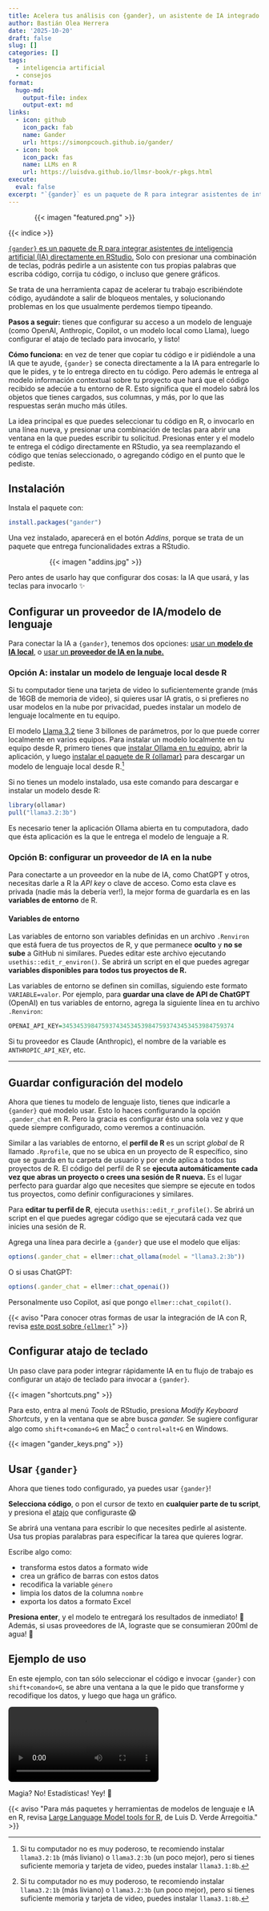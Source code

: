 ```yaml
---
title: Acelera tus análisis con {gander}, un asistente de IA integrado en RStudio
author: Bastián Olea Herrera
date: '2025-10-20'
draft: false
slug: []
categories: []
tags:
  - inteligencia artificial
  - consejos
format:
  hugo-md:
    output-file: index
    output-ext: md
links: 
  - icon: github
    icon_pack: fab
    name: Gander
    url: https://simonpcouch.github.io/gander/
  - icon: book
    icon_pack: fas
    name: LLMs en R
    url: https://luisdva.github.io/llmsr-book/r-pkgs.html
execute: 
  eval: false
excerpt: "`{gander}` es un paquete de R para integrar asistentes de inteligencia artificial (IA) directamente en RStudio. Solo con presionar una combinación de teclas, podrás pedirle a un asistente con tus propias palabras que escriba código, corrija tu código, o incluso que genere gráficos."
---
```


<div style="max-width:400px; margin: auto;">
{{< imagen "featured.png" >}}
</div>

{{< indice >}}


[`{gander}` es un paquete de R para integrar asistentes de inteligencia artificial (IA) directamente en RStudio.](https://simonpcouch.github.io/gander/) Solo con presionar una combinación de teclas, podrás pedirle a un asistente con tus propias palabras que escriba código, corrija tu código, o incluso que genere gráficos. 

Se trata de una herramienta capaz de acelerar tu trabajo escribiéndote código, ayudándote a salir de bloqueos mentales, y solucionando problemas en los que usualmente perdemos tiempo tipeando. 

**Pasos a seguir:** tienes que configurar su acceso a un modelo de lenguaje (como OpenAI, Anthropic, Copilot, o un modelo local como Llama), luego configurar el atajo de teclado para invocarlo, y listo!

**Cómo funciona:** en vez de tener que copiar tu código e ir pidiéndole a una IA que te ayude, `{gander}` se conecta directamente a la IA para entregarle lo que le pides, y te lo entrega directo en tu código. Pero además le entrega al modelo información contextual sobre tu proyecto que hará que el código recibido se adecúe a tu entorno de R. Esto significa que el modelo sabrá los objetos que tienes cargados, sus columnas, y más, por lo que las respuestas serán mucho más útiles.

La idea principal es que puedes seleccionar tu código en R, o invocarlo en una línea nueva, y presionar una combinación de teclas para abrir una ventana en la que puedes escribir tu solicitud. Presionas enter y el modelo te entrega el código directamente en RStudio, ya sea reemplazando el código que tenías seleccionado, o agregando código en el punto que le pediste.


## Instalación

Instala el paquete con:

```r
install.packages("gander")
```

Una vez instalado, aparecerá en el botón _Addins_, porque se trata de un paquete que entrega funcionalidades extras a RStudio.

<div style="max-width:340px; margin: auto;">
{{< imagen "addins.jpg" >}}
</div>

Pero antes de usarlo hay que configurar dos cosas: la IA que usará, y las teclas para invocarlo ✨



## Configurar un proveedor de IA/modelo de lenguaje

Para conectar la IA a `{gander}`, tenemos dos opciones: [usar un **modelo de IA local**](#opción-a-instalar-un-modelo-de-lenguaje-local-desde-r), o [usar un **proveedor de IA en la nube.**](#opción-b-configurar-un-proveedor-de-ia-en-la-nube)

### Opción A: instalar un modelo de lenguaje local desde R

Si tu computador tiene una tarjeta de video lo suficientemente grande (más de 16GB de memoria de video), si quieres usar IA gratis, o si prefieres no usar modelos en la nube por privacidad, puedes instalar un modelo de lenguaje localmente en tu equipo.

El modelo [Llama 3.2](https://ollama.com/library/llama3.2) tiene 3 billones de parámetros, por lo que puede correr localmente en varios equipos. Para instalar un modelo localmente en tu equipo desde R, primero tienes que [instalar Ollama en tu equipo](https://ollama.com), abrir la aplicación, y luego [instalar el paquete de R {ollamar}](https://hauselin.github.io/ollama-r/) para descargar un modelo de lenguaje local desde R.[^1]

[^1]: Si tu computador no es muy poderoso, te recomiendo instalar `llama3.2:1b` (más liviano) o `llama3.2:3b` (un poco mejor), pero si tienes suficiente memoria y tarjeta de video, puedes instalar `llama3.1:8b`.

Si no tienes un modelo instalado, usa este comando para descargar e instalar un modelo desde R:

```r
library(ollamar)
pull("llama3.2:3b")
```

Es necesario tener la aplicación Ollama abierta en tu computadora, dado que ésta aplicación es la que le entrega el modelo de lenguaje a R.



### Opción B: configurar un proveedor de IA en la nube

Para conectarte a un proveedor en la nube de IA, como ChatGPT y otros, necesitas darle a R la _API key_ o clave de acceso. Como esta clave es privada (nadie más la debería ver!), la mejor forma de guardarla es en las **variables de entorno** de R. 

#### Variables de entorno

Las variables de entorno son variables definidas en un archivo `.Renviron` que está fuera de tus proyectos de R, y que permanece **oculto** y **no se sube** a GitHub ni similares. Puedes editar este archivo ejecutando `usethis::edit_r_environ()`. Se abrirá un script en el que puedes agregar **variables disponibles para todos tus proyectos de R.**

Las variables de entorno se definen sin comillas, siguiendo este formato `VARIABLE=valor`. Por ejemplo, para **guardar una clave de API de ChatGPT** (OpenAI) en tus variables de entorno, agrega la siguiente línea en tu archivo `.Renviron`:

```r
OPENAI_API_KEY=345345398475937434534539847593743453453984759374
```

Si tu proveedor es Claude (Anthropic), el nombre de la variable es `ANTHROPIC_API_KEY`, etc.

----

## Guardar configuración del modelo

Ahora que tienes tu modelo de lenguaje listo, tienes que indicarle a `{gander}` qué modelo usar. Esto lo haces configurando la opción `.gander_chat` en R. Pero la gracia es configurar ésto una sola vez y que quede siempre configurado, como veremos a continuación.

Similar a las variables de entorno, el **perfil de R** es un script _global_ de R llamado `.Rprofile`, que no se ubica en un proyecto de R específico, sino que se guarda en tu carpeta de usuario y por ende aplica a todos tus proyectos de R. El código del perfil de R se **ejecuta automáticamente cada vez que abras un proyecto o crees una sesión de R nueva.** Es el lugar perfecto para guardar algo que necesites que siempre se ejecute en todos tus proyectos, como definir configuraciones y similares.

Para **editar tu perfil de R**, ejecuta `usethis::edit_r_profile()`. Se abrirá un script en el que puedes agregar código que se ejecutará cada vez que inicies una sesión de R.

Agrega una línea para decirle a `{gander}` que use el modelo que elijas:

```r
options(.gander_chat = ellmer::chat_ollama(model = "llama3.2:3b"))
```

O si usas ChatGPT:

```r
options(.gander_chat = ellmer::chat_openai())
```

Personalmente uso Copilot, así que pongo `ellmer::chat_copilot()`.

{{< aviso "Para conocer otras formas de usar la integración de IA con R, revisa [este post sobre `{ellmer}`](/blog/ellmer/)" >}}



## Configurar atajo de teclado

Un paso clave para poder integrar rápidamente IA en tu flujo de trabajo es configurar un atajo de teclado para invocar a `{gander}`.

{{< imagen "shortcuts.png" >}}

Para esto, entra al menú _Tools_ de RStudio, presiona _Modify Keyboard Shortcuts_, y en la ventana que se abre busca _gander._ Se sugiere configurar algo como `shift+comando+G` en Mac[^1] o `control+alt+G` en Windows.

{{< imagen "gander_keys.png" >}}

[^1]: el desarrollador recomienda `control` en vez de `shift`, pero yo encuentro que `shift` es más ergonómico y va más en línea con otros atajos de Mac.


## Usar `{gander}`

Ahora que tienes todo configurado, ya puedes usar `{gander}`!

**Selecciona código**, o pon el cursor de texto en **cualquier parte de tu script**, y presiona el [atajo](#configurar-atajo-de-teclado) que configuraste 😱

Se abrirá una ventana para escribir lo que necesites pedirle al asistente. Usa tus propias paralabras para especificar la tarea que quieres lograr. 

Escribe algo como:
- transforma estos datos a formato wide
- crea un gráfico de barras con estos datos
- recodifica la variable `género`
- limpia los datos de la columna `nombre`
- exporta los datos a formato Excel

**Presiona enter**, y el modelo te entregará los resultados de inmediato! 🎉 Además, si usas proveedores de IA, lograste que se consumieran 200ml de agua! 🤑

## Ejemplo de uso

En este ejemplo, con tan sólo seleccionar el código e invocar `{gander}` con `shift+comando+G`, se abre una ventana a la que le pido que transforme y recodifique los datos, y luego que haga un gráfico.

<video src="gander_1.mp4" style="border-radius:7px; max-width: 100%; margin:auto;" autoplay loop>
</video>

Magia? No! Estadísticas! Yey! 🥳

{{< aviso "Para más paquetes y herramientas de modelos de lenguaje e IA en R, revisa [Large Language Model tools for R](https://luisdva.github.io/llmsr-book/), de Luis D. Verde Arregoitia." >}}